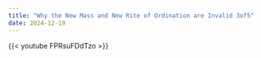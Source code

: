 ```yaml
---
title: "Why the New Mass and New Rite of Ordination are Invalid 3of5"
date: 2024-12-19
---
```


{{< youtube FPRsuFDdTzo >}}
